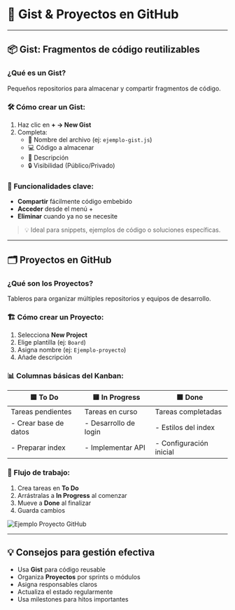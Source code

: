# 💎 **Gist & Proyectos en GitHub**

---

## 📦 **Gist: Fragmentos de código reutilizables**

### ¿Qué es un Gist?
Pequeños repositorios para almacenar y compartir fragmentos de código.

### 🛠️ Cómo crear un Gist:
1. Haz clic en **+ → New Gist**
2. Completa:
   - 📝 Nombre del archivo (ej: `ejemplo-gist.js`)
   - 💻 Código a almacenar
   - 📌 Descripción
   - 🔒 Visibilidad (Público/Privado)

### 🔄 Funcionalidades clave:
- **Compartir** fácilmente código embebido
- **Acceder** desde el menú +
- **Eliminar** cuando ya no se necesite

> 💡 Ideal para snippets, ejemplos de código o soluciones específicas.

---

## 🗂️ **Proyectos en GitHub**

### ¿Qué son los Proyectos?
Tableros para organizar múltiples repositorios y equipos de desarrollo.

### 🏗️ Cómo crear un Proyecto:
1. Selecciona **New Project**
2. Elige plantilla (ej: `Board`)
3. Asigna nombre (ej: `Ejemplo-proyecto`)
4. Añade descripción

### 📊 Columnas básicas del Kanban:

| 🟦 **To Do** | 🟨 **In Progress** | 🟩 **Done** |
|-------------|-------------------|------------|
| Tareas pendientes | Tareas en curso | Tareas completadas |
| - Crear base de datos | - Desarrollo de login | - Estilos del index |
| - Preparar index | - Implementar API | - Configuración inicial |

### 🔄 Flujo de trabajo:
1. Crea tareas en **To Do**
2. Arrástralas a **In Progress** al comenzar
3. Mueve a **Done** al finalizar
4. Guarda cambios

![Ejemplo Proyecto GitHub](https://docs.github.com/assets/cb-138303/images/help/projects/example-board.png)

---

## 💡 **Consejos para gestión efectiva**
- Usa **Gist** para código reusable
- Organiza **Proyectos** por sprints o módulos
- Asigna responsables claros
- Actualiza el estado regularmente
- Usa milestones para hitos importantes
